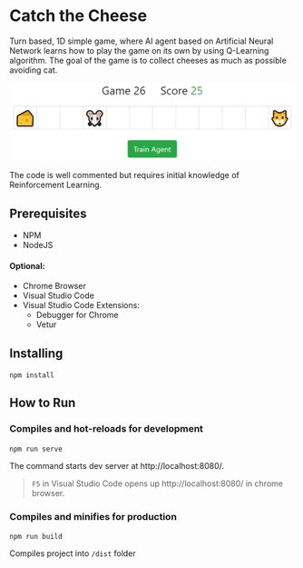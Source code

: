 # Catch the Cheese
Turn based, 1D simple game, where AI agent based on Artificial Neural Network learns how to play the game on its own by using Q-Learning algorithm.  The goal of the game is to collect cheeses as much as possible avoiding cat.

<p align="center">
	<img src="catch-cheese.gif" alt="Catch Cheese Gameplay"  title="Catch Cheese Gameplay" width="600"/>
</p>

The code is well commented but requires initial knowledge of Reinforcement Learning. 

## Prerequisites

- NPM
- NodeJS

#### Optional:

- Chrome Browser
- Visual Studio Code
- Visual Studio Code Extensions:
  - Debugger for Chrome
  - Vetur



## Installing
```
npm install
```

## How to Run

### Compiles and hot-reloads for development
```
npm run serve
```
The command starts  dev server at http://localhost:8080/.
> `F5` in Visual Studio Code opens up http://localhost:8080/ in chrome browser.

### Compiles and minifies for production
```
npm run build
```
Compiles project into `/dist` folder